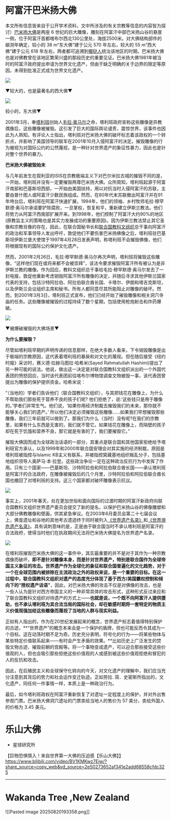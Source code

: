 # 阿富汗巴米扬大佛

本文所有信息皆来自于公开学术资料，文中所涉及的有关宗教等信息的内容皆为探讨）[巴米扬大佛](https://zhida.zhihu.com/search?content_id=230769950&content_type=Article&match_order=1&q=%E5%B7%B4%E7%B1%B3%E6%89%AC%E5%A4%A7%E4%BD%9B&zhida_source=entity)是两座 6 世纪的巨大雕像，雕刻在阿富汗中部巴米扬山谷的悬崖一侧，位于阿富汗首都喀布尔西北130公里处，海拔2500米。对大佛结构部件的碳测年确定，较小的 38 m“东大佛”建于公元 570 年左右，较大的 55 m“西大佛”建于公元 618 年左右，两者都可追溯到[嚈哒人](https://zhida.zhihu.com/search?content_id=230769950&content_type=Article&match_order=1&q=%E5%9A%88%E5%93%92%E4%BA%BA&zhida_source=entity)统治该地区的时期。巴米扬大佛也是对佛教曾在该地区繁荣兴盛的那段历史的重要见证。巴米扬大佛1981年被当时的阿富汗政府提出申请为世界文化遗产，但由于缺乏明确的关于边界的限定等原因，未得到批准正式成为世界文化遗产。

![](https://pic4.zhimg.com/v2-1969dcf9249d4e5ead4cca0a5a2a9d01_1440w.jpg)

▼较大的，也是最著名的西大佛▼

![](https://pica.zhimg.com/v2-64f6ae74ddc0afbcee56f25534897768_1440w.jpg)

较小的，东大佛▼

2001年3月，奉[塔利班](https://zhida.zhihu.com/search?content_id=230769950&content_type=Article&match_order=1&q=%E5%A1%94%E5%88%A9%E7%8F%AD&zhida_source=entity)创始人[毛拉·奥马尔](https://zhida.zhihu.com/search?content_id=230769950&content_type=Article&match_order=1&q=%E6%AF%9B%E6%8B%89%C2%B7%E5%A5%A5%E9%A9%AC%E5%B0%94&zhida_source=entity)之命，塔利班政府宣称这些雕像是异教偶像后，这些雕像被摧毁。这引发了巨大的国际舆论谴责，震惊世界，该事件也因此为人熟知。有评论人士指出，塔利班对巴米扬大佛的破坏标志着该政权的一个转折点，并影响了美国领导的联军在2001年10月入侵阿富汗的决定。摧毁雕像的行为被视为对国际公约的公然蔑视，是一种针对世界遗产的象征性暴力，因此也是针对整个世界的暴力。

  

**巴米扬大佛被毁始末**

与几年前发生在叙利亚的ISIS在宗教极端主义下对巴尔米拉古城的摧毁不同的是，一开始，塔利班并没有一定要摧毁两尊巴米扬大佛。众所周知，塔利班起源于阿富汗南部和巴基斯坦西部，一开始由美国扶持，用以对抗当时入侵阿富汗的苏联，主要由普什图人或阿富汗少数民族组成。然而，在80年代末苏联撤出阿富汗并在91年垮台后，塔利班在阿富汗快速扩展，1994年，他们的领袖、乡村牧师毛拉·穆罕默德·奥马尔承诺要铲除腐败，一旦掌权，恢复和平，重新建立伊斯兰教法。他们将势力从阿富汗西南部扩展开来。到1998年，他们控制了阿富汗大约90%的地区(原教旨主义的策略也是其实力发展成功的重要原因)。因为伊斯兰教法禁止其它圣像和宗教肖像的存在，因此，在联合国秘书长和[联合国教科文组织](https://zhida.zhihu.com/search?content_id=230769950&content_type=Article&match_order=1&q=%E8%81%94%E5%90%88%E5%9B%BD%E6%95%99%E7%A7%91%E6%96%87%E7%BB%84%E7%BB%87&zhida_source=entity)总干事向阿富汗的政治和军事领导人发出呼吁，敦促他们不要伤害巴米扬佛像之后，塔利班驻巴基斯坦伊斯兰堡大使馆于1997年4月28日发表声明，称塔利班不会摧毁佛像，他们将根据现有的国际公约保护文化遗产。

然而，2001年2月26日，毛拉·穆罕默德·奥马尔再次声明，塔利班将摧毁这些雕像，“这样他们现在或将来都不会被崇拜”，该法令要求摧毁阿富汗所有被认为是非伊斯兰教的雕像。作为回应，教科文组织总干事给毛拉·穆罕默德·奥马尔发去了一封电报，敦促他重新考虑销毁阿富汗所有雕像的决定，并随后寻求其他伊斯兰国家代表的支持，包括沙特阿拉伯、阿拉伯联合酋长国、卡塔尔、伊朗和塔吉克斯坦，以及伊斯兰会议组织主席和秘书。所有人都同意尽其所能阻止对雕像的破坏。然而，到2001年3月3日，塔利班正式宣布，他们已经开始了摧毁雕像和相关洞穴寺庙的任务。这些雕像被摧毁的过程持续了数个星期，包括使用枪炮射击和炸药爆破。

![](https://pic4.zhimg.com/v2-2b3f4cb2f09e47de2f9ab9ed514c6cd5_1440w.jpg)

▼被爆破摧毁的大佛场景▼

  

  

**为什么要摧毁？**

尽管如塔利班早期的声明传递的信息那样，在绝大多数人看来，下令销毁雕像是出于极端的宗教原因，这代表着塔利班的暴戾和对文化的蔑视。但在随后接受《纽约时报》采访时，赛义德·拉赫马图拉·哈希米(Sayed Rahmatullah Hashimi)提出了另一种可能的说法。他说，做出这一决定是对联合国教科文组织派出的一个外国代表团的愤怒回应，当时该代表团前往喀布尔博物馆调查文物被毁一事，该代表团曾提出为雕像的保护提供资金。哈希米说：

“（当地的）学者们告诉他们（联合国教科文组织），与其把钱花在雕像上，为什么不帮助我们那些死于营养不良的孩子们呢? 他们拒绝了，说:‘这些钱只是用于雕像的。’学者们非常生气。他们说，‘如果你用经济制裁去摧毁我们的未来，那你就不能够关心我们的遗产。’ 所以他们决定必须摧毁这些雕像……如果我们早想摧毁那些雕像，我们三年前就可以做到了。那我们为什么（当时）没有呢?在我们的宗教里，如果有什么东西是无害的，我们就不管它。如果钱花在雕像上，而隔壁的孩子却在死于饥饿和营养不良，那它就是有害的了，我们要摧毁它。”

摧毁大佛因而成为全球政治话语的一部分，其重点是联合国和其他国家拒绝给予塔利班官方承认，以及1999年和2000年联合国安理会对其实施的经济制裁，原因是塔利班被指控与Islamic KB主义有联系，并被指控窝藏基地组织叛乱分子，包括基地组织领导人奥萨马·本·拉登。这些政治争论一定在这种政治反抗行为中发挥了作用。只有三个国家——巴基斯坦、沙特阿拉伯和阿拉伯联合酋长国——承认塔利班是阿富汗的合法政府，在雕像被摧毁后的几个月里，沙特阿拉伯和阿拉伯联合酋长国也撤回了对塔利班的支持。这三个国家都对破坏雕像表示抗议。

![](https://pic4.zhimg.com/v2-d6cde554218b421d85ec501e7b5a255b_1440w.jpg)

事实上，2001年春天，处在更加世俗和面向国际的过渡时期的阿富汗新政府向联合国教科文组织世界遗产委员会提交了新的提名，以保护巴米扬山谷的佛像雕塑和大部分佛教雕像和壁画，供其紧急审议。在2003年6月委员会第二十七届会议上，佛龛遗址和谷地的其他考古遗迹终于同时被列入[《世界遗产名录》](https://zhida.zhihu.com/search?content_id=230769950&content_type=Article&match_order=1&q=%E3%80%8A%E4%B8%96%E7%95%8C%E9%81%97%E4%BA%A7%E5%90%8D%E5%BD%95%E3%80%8B&zhida_source=entity)和[《世界濒危遗产名录》](https://zhida.zhihu.com/search?content_id=230769950&content_type=Article&match_order=1&q=%E3%80%8A%E4%B8%96%E7%95%8C%E6%BF%92%E5%8D%B1%E9%81%97%E4%BA%A7%E5%90%8D%E5%BD%95%E3%80%8B&zhida_source=entity)。具有讽刺意味的是，正是由于联合国当时不承认塔利班是阿富汗的合法政府，使得当时他们在执政期间无法将巴米扬大佛提名为世界遗产名录。

![](https://pic2.zhimg.com/v2-3e1a77277ccd374e95bee5a2865e787d_1440w.jpg)

在塔利班摧毁巴米扬大佛的这一事件中，其实最重要的并不是对于其作为一种宗教偶像而破坏，**即不是针对雕像本身，而是针对世界遗产，特别是联合国作为全球帝国主义象征的攻击。世界遗产作为全球化的象征和联合国普遍化的文化趋势，对于一个在全球范围内被排除在主流政治之外的政权来说，是一个重要的目标。在这一过程中，联合国教科文组织对遗产的态度充分体现了基于西方/美国霸权控制和倾向下的“授权遗产话语”**，因此，对巴米扬大佛的攻击不仅是对佛像的攻击，也是一些人认为是针对西方帝国主义的一种非常具体的攻击形式，这种形式反过来应和了联合国教科文组织对待遗产的方式上——**也就是说，一个既不向阿富汗人提供援助，也不承认塔利班为其合法当局的国际社会，却在敏感时期将一套特定的物质主义价值观强加给这些雕像而蔑视了当地的人群与现实利益。**

正如有人指出的，作为在20世纪发展起来的概念，世界遗产标志着值得特别保护的古迹，**“世界遗产”的概念本来会是一个保护的盾牌，但也可能反而令其成为一个目标。这在动荡时期不足为奇。历史充分表明，符号化的行为——将某些物体与某些特定价值联系起来——有时会产生矛盾的效果。**比如历史上广泛发生的焚毁文物古迹、摧毁前朝的宫殿等。将一个事物变成遗产，可以迎合那些接受这些价值观的人，但也会吸引那些拒绝这些价值观的人或感到被这些价值观拒绝和冒犯的人的反抗和攻击。

因此，在后殖民主义和全球保守化转向的今天，对文化遗产的理解中，我们应当充分注意到其背后的势力和社会运作变迁轨迹。正如劳拉. 简．史密斯所指出的，文化遗产，同任何一件事情一样，本质上是一种政治行为。

最后，如今塔利班政权在阿富汗重新恢复了对遗址一定程度上的保护，并对外出售参观门票。巴米扬大佛洞穴遗址的门票卖给当地人的售价为 57 美分，卖给外国人的价格为 3.45 美元。

# 乐山大佛

 - 星球研究所

【巨物恐惧慎入！来自世界第一大佛的压迫感【乐山大佛】】 https://www.bilibili.com/video/BV1KMKwz7Ejw/?share_source=copy_web&vd_source=2e50273652af341e2add68558cfdc325

----

# Wakanda Tree ,New Zealand 
![[Pasted image 20250820193358.png]]